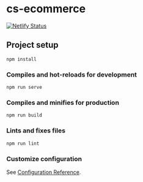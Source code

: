 # cs-ecommerce
[![Netlify Status](https://api.netlify.com/api/v1/badges/258f3582-dcea-4776-8060-9b63f58eced0/deploy-status)](https://app.netlify.com/sites/priceless-ptolemy-3093f7/deploys)

## Project setup
```
npm install
```

### Compiles and hot-reloads for development
```
npm run serve
```

### Compiles and minifies for production
```
npm run build
```

### Lints and fixes files
```
npm run lint
```

### Customize configuration
See [Configuration Reference](https://cli.vuejs.org/config/).
